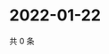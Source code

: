 # 2022-01-22

共 0 条

<!-- BEGIN WEIBO -->
<!-- 最后更新时间 Sat Jan 22 2022 12:18:02 GMT+0800 (China Standard Time) -->

<!-- END WEIBO -->

